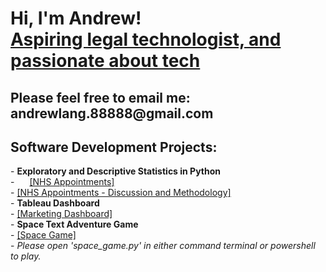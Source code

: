 <h1>Hi, I'm Andrew! <br/><a href="https://github.com/amanlang88888">Aspiring legal technologist, and passionate about tech</a>
</h1>

<h2>Please feel free to email me: andrewlang.88888@gmail.com</h2>

<h2>Software Development Projects:</h2>
- <b>Exploratory and Descriptive Statistics in Python</b></br>
    - <a href="https://github.com/amanlang88888/amanlangprojectarchive/blob/main/NHS%20Appointments.ipynb" style="margin-left: 20px;">  [NHS Appointments]</a></br>
    - <a href="https://github.com/amanlang88888/amanlangprojectarchive/blob/main/NHS%20Appointments%20Discussion%20and%20Methodology.pdf">  [NHS Appointments - Discussion and Methodology]</a></br>
- <b>Tableau Dashboard</b></br>
    - <a href="https://github.com/amanlang88888/amanlangprojectarchive/blob/main/Marketing%20Data%20Dashboard.twbx">  [Marketing Dashboard]</a></br>
  - <b>Space Text Adventure Game</b></br>
    - <a href="https://github.com/amanlang88888/amanlangprojectarchive/tree/main/space">  [Space Game]</a></br>
    - <i>  Please open 'space_game.py' in either command terminal or powershell to play.</i>
